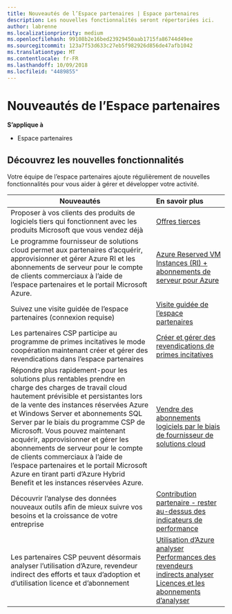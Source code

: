 ```yaml
---
title: Nouveautés de l’Espace partenaires | Espace partenaires
description: Les nouvelles fonctionnalités seront répertoriées ici.
author: labrenne
ms.localizationpriority: medium
ms.openlocfilehash: 99108b2e16bed23929450aab1715fa86744d49ee
ms.sourcegitcommit: 123a7f53d633c27eb5f982926d856de47afb1042
ms.translationtype: MT
ms.contentlocale: fr-FR
ms.lasthandoff: 10/09/2018
ms.locfileid: "4489855"
---
```

# <a name="whats-new-in-partner-center"></a>Nouveautés de l’Espace partenaires

**S’applique à**

-  Espace partenaires

## <a name="check-out-new-features-and-capabilities"></a>Découvrez les nouvelles fonctionnalités 

Votre équipe de l’espace partenaires ajoute régulièrement de nouvelles fonctionnalités pour vous aider à gérer et développer votre activité.


|**Nouveautés**   |**En savoir plus**   |
|----------------------|:-----------------|
|Proposer à vos clients des produits de logiciels tiers qui fonctionnent avec les produits Microsoft que vous vendez déjà   | [Offres tierces](third-party-offers.md)|
|Le programme fournisseur de solutions cloud permet aux partenaires d’acquérir, approvisionner et gérer Azure RI et les abonnements de serveur pour le compte de clients commerciaux à l’aide de l’espace partenaires et le portail Microsoft Azure.|[Azure Reserved VM Instances (RI) + abonnements de serveur pour Azure](azure-ri-server-subscriptions.md)|
|Suivez une visite guidée de l’espace partenaires (connexion requise)|[Visite guidée de l’espace partenaires](https://partnercenter.microsoft.com/pcv/redirect?authenticate=true&redirect=%2Fdashboard%2Foverview)|
|Les partenaires CSP participe au programme de primes incitatives le mode coopération maintenant créer et gérer des revendications dans l’espace partenaires|[Créer et gérer des revendications de primes incitatives](create-incentives-claims.md)|
|Répondre plus rapidement-pour les solutions plus rentables prendre en charge des charges de travail cloud hautement prévisible et persistantes lors de la vente des instances réservées Azure et Windows Server et abonnements SQL Server par le biais du programme CSP de Microsoft. Vous pouvez maintenant acquérir, approvisionner et gérer les abonnements de serveur pour le compte de clients commerciaux à l’aide de l’espace partenaires et le portail Microsoft Azure en tirant parti d’Azure Hybrid Benefit et les instances réservées Azure.|[Vendre des abonnements logiciels par le biais de fournisseur de solutions cloud](csp-software-subscriptions.md)|
|Découvrir l’analyse des données nouveaux outils afin de mieux suivre vos besoins et la croissance de votre entreprise| [Contribution partenaire - rester au-dessus des indicateurs de performance](partner-contributions.md)|
|Les partenaires CSP peuvent désormais analyser l’utilisation d’Azure, revendeur indirect des efforts et taux d’adoption et d’utilisation licence et d’abonnement|[Utilisation d’Azure analyser](analyze-azure-usage.md) [Performances des revendeurs indirects analyser](Analyze-indirect-resellers.md) [Licences et les abonnements d’analyser](analyze-subscriptions-licenses.md)      |

